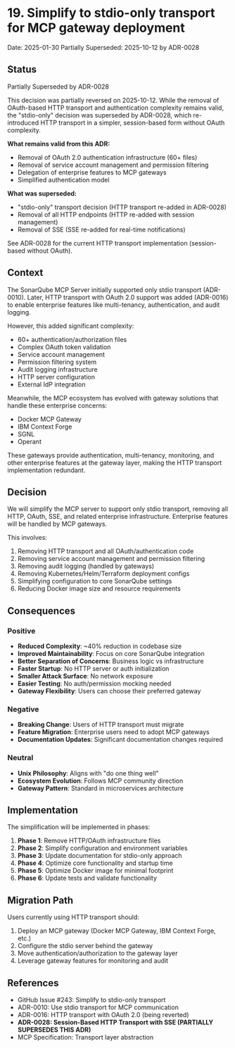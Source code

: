 # 19. Simplify to stdio-only transport for MCP gateway deployment

Date: 2025-01-30
Partially Superseded: 2025-10-12 by ADR-0028

## Status

Partially Superseded by ADR-0028

This decision was partially reversed on 2025-10-12. While the removal of OAuth-based HTTP transport and authentication complexity remains valid, the "stdio-only" decision was superseded by ADR-0028, which re-introduced HTTP transport in a simpler, session-based form without OAuth complexity.

**What remains valid from this ADR:**

- Removal of OAuth 2.0 authentication infrastructure (60+ files)
- Removal of service account management and permission filtering
- Delegation of enterprise features to MCP gateways
- Simplified authentication model

**What was superseded:**

- "stdio-only" transport decision (HTTP transport re-added in ADR-0028)
- Removal of all HTTP endpoints (HTTP re-added with session management)
- Removal of SSE (SSE re-added for real-time notifications)

See ADR-0028 for the current HTTP transport implementation (session-based without OAuth).

## Context

The SonarQube MCP Server initially supported only stdio transport (ADR-0010). Later, HTTP transport with OAuth 2.0 support was added (ADR-0016) to enable enterprise features like multi-tenancy, authentication, and audit logging.

However, this added significant complexity:

- 60+ authentication/authorization files
- Complex OAuth token validation
- Service account management
- Permission filtering system
- Audit logging infrastructure
- HTTP server configuration
- External IdP integration

Meanwhile, the MCP ecosystem has evolved with gateway solutions that handle these enterprise concerns:

- Docker MCP Gateway
- IBM Context Forge
- SGNL
- Operant

These gateways provide authentication, multi-tenancy, monitoring, and other enterprise features at the gateway layer, making the HTTP transport implementation redundant.

## Decision

We will simplify the MCP server to support only stdio transport, removing all HTTP, OAuth, SSE, and related enterprise infrastructure. Enterprise features will be handled by MCP gateways.

This involves:

1. Removing HTTP transport and all OAuth/authentication code
2. Removing service account management and permission filtering
3. Removing audit logging (handled by gateways)
4. Removing Kubernetes/Helm/Terraform deployment configs
5. Simplifying configuration to core SonarQube settings
6. Reducing Docker image size and resource requirements

## Consequences

### Positive

- **Reduced Complexity**: ~40% reduction in codebase size
- **Improved Maintainability**: Focus on core SonarQube integration
- **Better Separation of Concerns**: Business logic vs infrastructure
- **Faster Startup**: No HTTP server or auth initialization
- **Smaller Attack Surface**: No network exposure
- **Easier Testing**: No auth/permission mocking needed
- **Gateway Flexibility**: Users can choose their preferred gateway

### Negative

- **Breaking Change**: Users of HTTP transport must migrate
- **Feature Migration**: Enterprise users need to adopt MCP gateways
- **Documentation Updates**: Significant documentation changes required

### Neutral

- **Unix Philosophy**: Aligns with "do one thing well"
- **Ecosystem Evolution**: Follows MCP community direction
- **Gateway Pattern**: Standard in microservices architecture

## Implementation

The simplification will be implemented in phases:

1. **Phase 1**: Remove HTTP/OAuth infrastructure files
2. **Phase 2**: Simplify configuration and environment variables
3. **Phase 3**: Update documentation for stdio-only approach
4. **Phase 4**: Optimize core functionality and startup time
5. **Phase 5**: Optimize Docker image for minimal footprint
6. **Phase 6**: Update tests and validate functionality

## Migration Path

Users currently using HTTP transport should:

1. Deploy an MCP gateway (Docker MCP Gateway, IBM Context Forge, etc.)
2. Configure the stdio server behind the gateway
3. Move authentication/authorization to the gateway layer
4. Leverage gateway features for monitoring and audit

## References

- GitHub Issue #243: Simplify to stdio-only transport
- ADR-0010: Use stdio transport for MCP communication
- ADR-0016: HTTP transport with OAuth 2.0 (being reverted)
- **ADR-0028: Session-Based HTTP Transport with SSE (PARTIALLY SUPERSEDES THIS ADR)**
- MCP Specification: Transport layer abstraction
